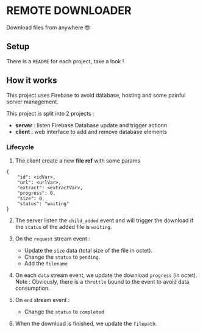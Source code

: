 # REMOTE DOWNLOADER

Download files from anywhere 😎

## Setup
There is a `README` for each project, take a look !

## How it works

This project uses Firebase to avoid database, hosting and some painful server management.

This project is split into 2 projects :

* **server** : listen Firebase Database update and trigger actionn
* **client** : web interface to add and remove database elements

### Lifecycle

1.  The client create a new **file ref** with some params

```
{
    "id": <idVar>,
    "url": <urlVar>,
    "extract": <extractVar>,
    "progress": 0,
    "size": 0,
    "status": "waiting"
}
```

2.  The server listen the `child_added` event and will trigger the download if the `status` of the added file is `waiting`.

3.  On the `request` stream event :

    * Update the `size` data (total size of the file in octet).
    * Change the `status` to `pending`.
    * Add the `filename`

4.  On each `data` stream event, we update the download `progress` (in octet).
    Note : Obviously, there is a `throttle` bound to the event to avoid data consumption.

5.  On `end` stream event :

    * Change the `status` to `completed`

6.  When the download is finished, we update the `filepath`.
